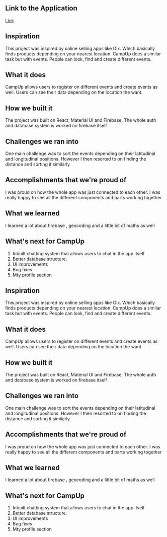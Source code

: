 ## Link to the Application
[Link](https://campup-327018.web.app/)


## Inspiration
This project was inspired by online selling apps like Olx. Which basically finds products depending on your nearest location. CampUp does a similar task but with events. People can look, find and create different events.

## What it does
CampUp allows users to register on different events and create events as well. Users can see their data depending on the location the want.

## How we built it
The project was built on React, Material UI and Firebase. The whole auth and database system is worked on firebase itself

## Challenges we ran into
One main challenge was to sort the events depending on their latitudinal and longitudinal positions.
However I then resorted to on finding the distance and sorting it similarly

## Accomplishments that we're proud of
I was proud on how the whole app was just connected to each other. I was really happy to see all the different components and parts working together

## What we learned
I learned a lot about firebase , geocoding and a little bit of maths as well

## What's next for CampUp
1. Inbuilt chatting system that allows users to chat in the app itself
2. Better database structure.
3. UI improvements
4. Bug fixes
5. Mty profile section
## Inspiration
This project was inspired by online selling apps like Olx. Which basically finds products depending on your nearest location. CampUp does a similar task but with events. People can look, find and create different events.

## What it does
CampUp allows users to register on different events and create events as well. Users can see their data depending on the location the want.

## How we built it
The project was built on React, Material UI and Firebase. The whole auth and database system is worked on firebase itself

## Challenges we ran into
One main challenge was to sort the events depending on their latitudinal and longitudinal positions.
However I then resorted to on finding the distance and sorting it similarly

## Accomplishments that we're proud of
I was proud on how the whole app was just connected to each other. I was really happy to see all the different components and parts working together

## What we learned
I learned a lot about firebase , geocoding and a little bit of maths as well

## What's next for CampUp
1. Inbuilt chatting system that allows users to chat in the app itself
2. Better database structure.
3. UI improvements
4. Bug fixes
5. Mty profile section
